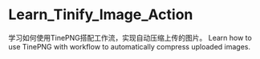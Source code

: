 # Learn_Tinify_Image_Action
学习如何使用TinePNG搭配工作流，实现自动压缩上传的图片。 
Learn how to use TinePNG with workflow to automatically compress uploaded images.
